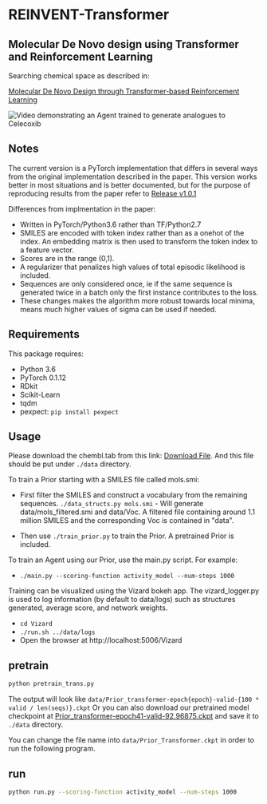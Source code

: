 
# REINVENT-Transformer
## Molecular De Novo design using Transformer and Reinforcement Learning

Searching chemical space as described in:

[Molecular De Novo Design through Transformer-based Reinforcement Learning](https://arxiv.org/abs/2310.05365)

![Video demonstrating an Agent trained to generate analogues to Celecoxib](https://github.com/MarcusOlivecrona/REINVENT/blob/master/images/celecoxib_analogues.gif "Training an Agent to generate analogues of Celecoxib")


## Notes
The current version is a PyTorch implementation that differs in several ways from the original implementation described in the paper. This version works better in most situations and is better documented, but for the purpose of reproducing results from the paper refer to [Release v1.0.1](https://github.com/MarcusOlivecrona/REINVENT/releases/tag/v1.0.1)

Differences from implmentation in the paper:
* Written in PyTorch/Python3.6 rather than TF/Python2.7
* SMILES are encoded with token index rather than as a onehot of the index. An embedding matrix is then used to transform the token index to a feature vector.
* Scores are in the range (0,1).
* A regularizer that penalizes high values of total episodic likelihood is included.
* Sequences are only considered once, ie if the same sequence is generated twice in a batch only the first instance contributes to the loss.
* These changes makes the algorithm more robust towards local minima, means much higher values of sigma can be used if needed.

## Requirements

This package requires:
* Python 3.6
* PyTorch 0.1.12 
* RDkit
* Scikit-Learn 
* tqdm
* pexpect: `pip install pexpect`



## Usage
Please download the chembl.tab from this link: [Download File](https://drive.google.com/file/d/1UKNivLk5tgXzUwuKH2ZxYCCczcM-M7jl/view?usp=sharing).
And this file should be put under `./data` directory.

To train a Prior starting with a SMILES file called mols.smi:

* First filter the SMILES and construct a vocabulary from the remaining sequences. `./data_structs.py mols.smi`   - Will generate data/mols_filtered.smi and data/Voc. A filtered file containing around 1.1 million SMILES and the corresponding Voc is contained in "data".

* Then use `./train_prior.py` to train the Prior. A pretrained Prior is included.

To train an Agent using our Prior, use the main.py script. For example:

* `./main.py --scoring-function activity_model --num-steps 1000`

Training can be visualized using the Vizard bokeh app. The vizard_logger.py is used to log information (by default to data/logs) such as structures generated, average score, and network weights.

* `cd Vizard`
* `./run.sh ../data/logs`
* Open the browser at http://localhost:5006/Vizard



## pretrain

```bash 
python pretrain_trans.py 
```
The output will look like `data/Prior_transformer-epoch{epoch}-valid-{100 * valid / len(seqs)}.ckpt`
Or you can also download our pretrained model checkpoint at [Prior_transformer-epoch41-valid-92.96875.ckpt](https://drive.google.com/file/d/1e2ds7I-SkeW0WGdk47dmivwLbSyfI_kU/view?usp=sharing) and save it to `./data` directory.

You can change the file name into `data/Prior_Transformer.ckpt` in order to run the following program.


## run 

```bash 
python run.py --scoring-function activity_model --num-steps 1000
```





